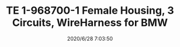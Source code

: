 ﻿---
layout: post 
title: TE 1-968700-1 Female Housing, 3 Circuits, WireHarness for BMW
tags: TE
categories: wire-harness
overview: TE 1-9887001-1 Female Housing, 3 Circuits, WireHarness for BMW
part_number: 1-9887001-1
thumb_img: static/202006/365-thumb-20200628150443.jpg
small_img: static/202006/365-20200628150443.jpg
date: 2020/6/28 7:03:50
---



